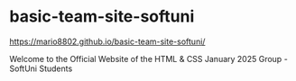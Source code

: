 # basic-team-site-softuni
https://mario8802.github.io/basic-team-site-softuni/

Welcome to the Official Website of the HTML &amp; CSS January 2025 Group - SoftUni Students
